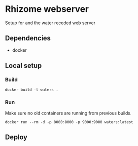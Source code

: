 # Rhizome webserver

Setup for and the water receded web server

## Dependencies

* docker

## Local setup

### Build

`docker build -t waters .`

### Run

Make sure no old containers are running from previous builds. 

`docker run --rm -d -p 8000:8000 -p 9000:9000 waters:latest`

## Deploy

